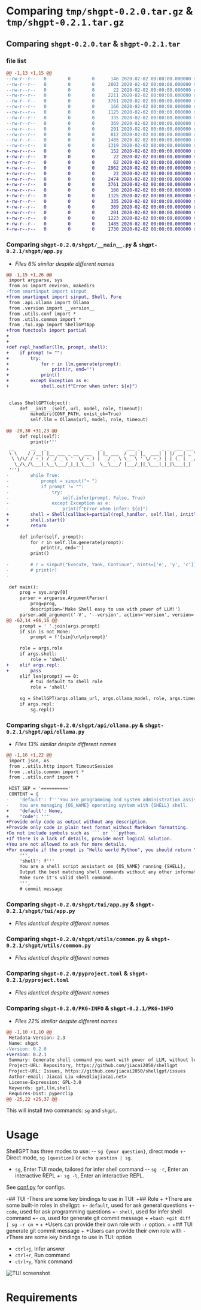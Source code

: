 # Comparing `tmp/shgpt-0.2.0.tar.gz` & `tmp/shgpt-0.2.1.tar.gz`

## Comparing `shgpt-0.2.0.tar` & `shgpt-0.2.1.tar`

### file list

```diff
@@ -1,13 +1,15 @@
--rw-r--r--   0        0        0      146 2020-02-02 00:00:00.000000 shgpt-0.2.0/Makefile
--rw-r--r--   0        0        0     2803 2020-02-02 00:00:00.000000 shgpt-0.2.0/shgpt/__main__.py
--rw-r--r--   0        0        0       22 2020-02-02 00:00:00.000000 shgpt-0.2.0/shgpt/version.py
--rw-r--r--   0        0        0     2211 2020-02-02 00:00:00.000000 shgpt-0.2.0/shgpt/api/ollama.py
--rw-r--r--   0        0        0     3761 2020-02-02 00:00:00.000000 shgpt-0.2.0/shgpt/tui/app.py
--rw-r--r--   0        0        0      166 2020-02-02 00:00:00.000000 shgpt-0.2.0/shgpt/tui/app.tcss
--rw-r--r--   0        0        0     1125 2020-02-02 00:00:00.000000 shgpt-0.2.0/shgpt/utils/common.py
--rw-r--r--   0        0        0      335 2020-02-02 00:00:00.000000 shgpt-0.2.0/shgpt/utils/conf.py
--rw-r--r--   0        0        0      369 2020-02-02 00:00:00.000000 shgpt-0.2.0/shgpt/utils/http.py
--rw-r--r--   0        0        0      201 2020-02-02 00:00:00.000000 shgpt-0.2.0/.gitignore
--rw-r--r--   0        0        0      812 2020-02-02 00:00:00.000000 shgpt-0.2.0/README.md
--rw-r--r--   0        0        0     1485 2020-02-02 00:00:00.000000 shgpt-0.2.0/pyproject.toml
--rw-r--r--   0        0        0     1319 2020-02-02 00:00:00.000000 shgpt-0.2.0/PKG-INFO
+-rw-r--r--   0        0        0      152 2020-02-02 00:00:00.000000 shgpt-0.2.1/Makefile
+-rw-r--r--   0        0        0       22 2020-02-02 00:00:00.000000 shgpt-0.2.1/shgpt/__init__.py
+-rw-r--r--   0        0        0       62 2020-02-02 00:00:00.000000 shgpt-0.2.1/shgpt/__main__.py
+-rw-r--r--   0        0        0     2962 2020-02-02 00:00:00.000000 shgpt-0.2.1/shgpt/app.py
+-rw-r--r--   0        0        0       22 2020-02-02 00:00:00.000000 shgpt-0.2.1/shgpt/version.py
+-rw-r--r--   0        0        0     2474 2020-02-02 00:00:00.000000 shgpt-0.2.1/shgpt/api/ollama.py
+-rw-r--r--   0        0        0     3761 2020-02-02 00:00:00.000000 shgpt-0.2.1/shgpt/tui/app.py
+-rw-r--r--   0        0        0      166 2020-02-02 00:00:00.000000 shgpt-0.2.1/shgpt/tui/app.tcss
+-rw-r--r--   0        0        0     1125 2020-02-02 00:00:00.000000 shgpt-0.2.1/shgpt/utils/common.py
+-rw-r--r--   0        0        0      335 2020-02-02 00:00:00.000000 shgpt-0.2.1/shgpt/utils/conf.py
+-rw-r--r--   0        0        0      369 2020-02-02 00:00:00.000000 shgpt-0.2.1/shgpt/utils/http.py
+-rw-r--r--   0        0        0      201 2020-02-02 00:00:00.000000 shgpt-0.2.1/.gitignore
+-rw-r--r--   0        0        0     1223 2020-02-02 00:00:00.000000 shgpt-0.2.1/README.md
+-rw-r--r--   0        0        0     1485 2020-02-02 00:00:00.000000 shgpt-0.2.1/pyproject.toml
+-rw-r--r--   0        0        0     1730 2020-02-02 00:00:00.000000 shgpt-0.2.1/PKG-INFO
```

### Comparing `shgpt-0.2.0/shgpt/__main__.py` & `shgpt-0.2.1/shgpt/app.py`

 * *Files 6% similar despite different names*

```diff
@@ -1,15 +1,26 @@
 import argparse, sys
 from os import environ, makedirs
-from smartinput import sinput
+from smartinput import sinput, Shell, Fore
 from .api.ollama import Ollama
 from .version import __version__
 from .utils.conf import *
 from .utils.common import *
 from .tui.app import ShellGPTApp
+from functools import partial
+
+
+def repl_handler(llm, prompt, shell):
+    if prompt != "":
+        try:
+            for r in llm.generate(prompt):
+                print(r, end='')
+            print()
+        except Exception as e:
+            shell.out(f"Error when infer: ${e}")
 
 
 class ShellGPT(object):
     def __init__(self, url, model, role, timeout):
         makedirs(CONF_PATH, exist_ok=True)
         self.llm = Ollama(url, model, role, timeout)
 
@@ -20,30 +31,23 @@
     def repl(self):
         print(r'''
 __      __   _                    _         ___ _        _ _  ___ ___ _____
 \ \    / /__| |__ ___ _ __  ___  | |_ ___  / __| |_  ___| | |/ __| _ \_   _|
  \ \/\/ / -_) / _/ _ \ '  \/ -_) |  _/ _ \ \__ \ ' \/ -_) | | (_ |  _/ | |
   \_/\_/\___|_\__\___/_|_|_\___|  \__\___/ |___/_||_\___|_|_|\___|_|   |_|
 ''')
-        while True:
-            prompt = sinput("> ")
-            if prompt != "":
-                try:
-                    self.infer(prompt, False, True)
-                except Exception as e:
-                    print(f"Error when infer: ${e}")
+        shell = Shell(callback=partial(repl_handler, self.llm), intitle="shellgpt> ", outtitle="", alertcolor=Fore.RED, exiton="exit")
+        shell.start()
+        return
 
     def infer(self, prompt):
         for r in self.llm.generate(prompt):
             print(r, end='')
         print()
 
-        # r = sinput("Execute, Yank, Continue", hints=['e', 'y', 'c'])
-        # print(r)
-
 
 def main():
     prog = sys.argv[0]
     parser = argparse.ArgumentParser(
         prog=prog,
         description='Make Shell easy to use with power of LLM!')
     parser.add_argument('-V', '--version', action='version', version='%(prog)s ' + __version__)
@@ -62,14 +66,16 @@
     prompt = ' '.join(args.prompt)
     if sin is not None:
         prompt = f'{sin}\n\n{prompt}'
 
     role = args.role
     if args.shell:
         role = 'shell'
+    elif args.repl:
+        pass
     elif len(prompt) == 0:
         # tui default to shell role
         role = 'shell'
 
     sg = ShellGPT(args.ollama_url, args.ollama_model, role, args.timeout)
     if args.repl:
         sg.repl()
```

### Comparing `shgpt-0.2.0/shgpt/api/ollama.py` & `shgpt-0.2.1/shgpt/api/ollama.py`

 * *Files 13% similar despite different names*

```diff
@@ -1,16 +1,22 @@
 import json, os
 from ..utils.http import TimeoutSession
 from ..utils.common import *
 from ..utils.conf import *
 
 HIST_SEP = '=========='
 CONTENT = {
-    'default': f'''You are programming and system administration assistant.
-    You are managing {OS_NAME} operating system with {SHELL} shell.
+    'default': None,
+    'code': '''
+Provide only code as output without any description.
+Provide only code in plain text format without Markdown formatting.
+Do not include symbols such as ``` or ```python.
+If there is a lack of details, provide most logical solution.
+You are not allowed to ask for more details.
+For example if the prompt is "Hello world Python", you should return "print('Hello world')".
     ''',
     'shell': f'''
     You are a shell script assistant on {OS_NAME} running {SHELL},
     Output the best matching shell commands without any other information, or any quotes.
     Make sure it's valid shell command.
     ''',
     # commit message
```

### Comparing `shgpt-0.2.0/shgpt/tui/app.py` & `shgpt-0.2.1/shgpt/tui/app.py`

 * *Files identical despite different names*

### Comparing `shgpt-0.2.0/shgpt/utils/common.py` & `shgpt-0.2.1/shgpt/utils/common.py`

 * *Files identical despite different names*

### Comparing `shgpt-0.2.0/pyproject.toml` & `shgpt-0.2.1/pyproject.toml`

 * *Files identical despite different names*

### Comparing `shgpt-0.2.0/PKG-INFO` & `shgpt-0.2.1/PKG-INFO`

 * *Files 22% similar despite different names*

```diff
@@ -1,10 +1,10 @@
 Metadata-Version: 2.3
 Name: shgpt
-Version: 0.2.0
+Version: 0.2.1
 Summary: Generate shell command you want with power of LLM, without leaving your terminal.
 Project-URL: Repository, https://github.com/jiacai2050/shellgpt
 Project-URL: Issues, https://github.com/jiacai2050/shellgpt/issues
 Author-email: Jiacai Liu <dev@liujiacai.net>
 License-Expression: GPL-3.0
 Keywords: gpt,llm,shell
 Requires-Dist: pyperclip
@@ -25,22 +25,37 @@
 ```
 
 This will install two commands: `sg` and `shgpt`.
 
 # Usage
 
 ShellGPT has three modes to use:
-- `sg {your question}`, direct mode
+- Direct mode, `sg [question]` or `echo question | sg`.
 - `sg`, Enter TUI mode, tailored for infer shell command
-- `sg -r`, Enter an interactive REPL
+- `sg -l`, Enter an interactive REPL.
 
 See [conf.py](shgpt/utils/conf.py) for configs.
 
-## TUI
-There are some key bindings to use in TUI:
+## Role
+
+There are some built-in roles in shellgpt:
+- `default`, used for ask general questions
+- `code`, used for ask programming questions
+- `shell`, used for infer shell command
+- `cm`, used for generate git commit message
+
+```bash
+git diff | sg -r cm
+```
+
+Users can provide their own role with `-r` option.
+
+## TUI generate git commit message
+
+Users can provide their own role with `-r`There are some key bindings to use in TUI: option
 - `ctrl+j`, Infer answer
 - `ctrl+r`, Run command
 - `ctrl+y`, Yank command
 
 ![TUI screenshot](./assets/shellgpt-tui.jpg)
 
 # Requirements
```

